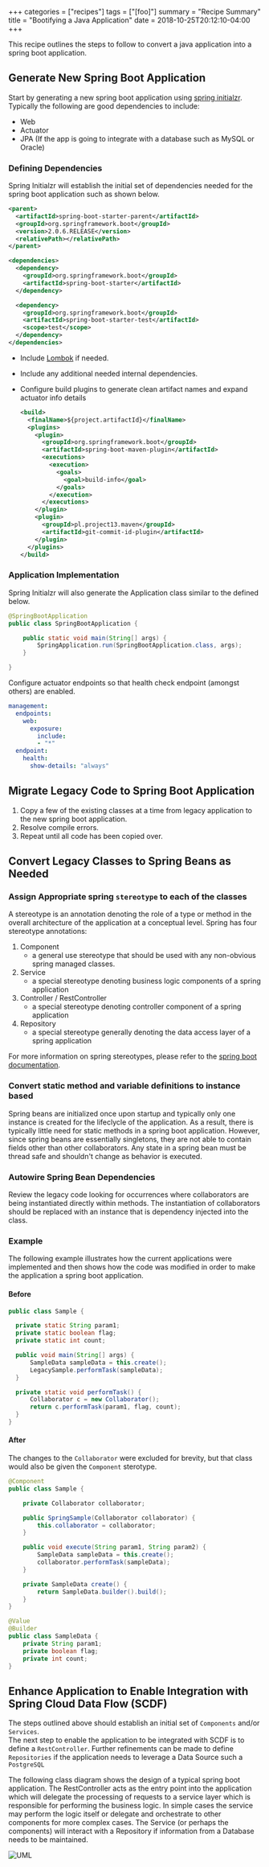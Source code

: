 +++
categories = ["recipes"]
tags = ["[foo]"]
summary = "Recipe Summary"
title = "Bootifying a Java Application"
date = 2018-10-25T20:12:10-04:00
+++

This recipe outlines the steps to follow to convert a java application into a spring boot application.

## Generate New Spring Boot Application

Start by generating a new spring boot application using [spring initialzr](https://start.spring.io/).  
Typically the following are good dependencies to include:

- Web
- Actuator
- JPA (If the app is going to integrate with a database such as MySQL or Oracle)

### Defining Dependencies

Spring Initialzr will establish the initial set of dependencies needed for the spring boot application such as shown below.

```xml
<parent>
  <artifactId>spring-boot-starter-parent</artifactId>
  <groupId>org.springframework.boot</groupId>
  <version>2.0.6.RELEASE</version>
  <relativePath></relativePath>
</parent>

<dependencies>
  <dependency>
    <groupId>org.springframework.boot</groupId>
    <artifactId>spring-boot-starter</artifactId>
  </dependency>

  <dependency>
    <groupId>org.springframework.boot</groupId>
    <artifactId>spring-boot-starter-test</artifactId>
    <scope>test</scope>
  </dependency>
</dependencies>
```

+ Include [Lombok](/recipes/lombok) if needed.
+ Include any additional needed internal dependencies.
+ Configure build plugins to generate clean artifact names and expand actuator info details

    ```xml
    <build>
      <finalName>${project.artifactId}</finalName>
      <plugins>
        <plugin>
          <groupId>org.springframework.boot</groupId>
          <artifactId>spring-boot-maven-plugin</artifactId>
          <executions>
            <execution>
              <goals>
                <goal>build-info</goal>
              </goals>
            </execution>
          </executions>
        </plugin>
        <plugin>
          <groupId>pl.project13.maven</groupId>
          <artifactId>git-commit-id-plugin</artifactId>
        </plugin>
      </plugins>
    </build>
    ```

### Application Implementation

Spring Initialzr will also generate the Application class similar to the defined below.

```java
@SpringBootApplication
public class SpringBootApplication {

	public static void main(String[] args) {
		SpringApplication.run(SpringBootApplication.class, args);
	}

}
```

Configure actuator endpoints so that health check endpoint (amongst others) are enabled.

```yml
management:
  endpoints:
    web:
      exposure:
        include:
        - "*"
  endpoint:
    health:
      show-details: "always"
```

## Migrate Legacy Code to Spring Boot Application

1. Copy a few of the existing classes at a time from legacy application to the new spring boot application.
1. Resolve compile errors.
1. Repeat until all code has been copied over.

## Convert Legacy Classes to Spring Beans as Needed

### Assign Appropriate spring `stereotype` to each of the classes

A stereotype is an annotation denoting the role of a type or method in the overall architecture of the application at
a conceptual level. Spring has four stereotype annotations:

1. Component
    * a general use stereotype that should be used with any non-obvious spring managed classes.
1. Service
    * a special stereotype denoting business logic components of a spring application
1. Controller / RestController
    * a special stereotype denoting controller component of a spring application
1. Repository
    * a special stereotype generally denoting the data access layer of a spring application

For more information on spring stereotypes, please refer to the [spring boot documentation](https://docs.spring.io/spring-framework/docs/current/javadoc-api/org/springframework/stereotype/package-summary.html).

### Convert static method and variable definitions to instance based

Spring beans are initialized once upon startup and typically only one instance is created for the lifeclycle of the application. As a result, there is typically little need for static methods in a spring boot application.  However, since spring beans are essentially singletons, they are not able to contain fields other than other collaborators.  Any state in a spring bean must be thread safe and shouldn't change as behavior is executed.

### Autowire Spring Bean Dependencies

Review the legacy code looking for occurrences where collaborators are being instantiated directly within methods.  The instantiation of collaborators should be replaced with an instance that is dependency injected into the class.

### Example

The following example illustrates how the current applications were implemented and then shows how the code was modified in order to make the application a spring boot application.

#### Before

```java
public class Sample {

  private static String param1;
  private static boolean flag;
  private static int count;

  public void main(String[] args) {
      SampleData sampleData = this.create();
      LegacySample.performTask(sampleData);
  }

  private static void performTask() {
      Collaborator c = new Collaborator();
      return c.performTask(param1, flag, count);
  }
}
```

#### After

The changes to the `Collaborator` were excluded for brevity, but that class would also be given the `Component` sterotype.

```java
@Component
public class Sample {

    private Collaborator collaborator;

    public SpringSample(Collaborator collaborator) {
        this.collaborator = collaborator;
    }

    public void execute(String param1, String param2) {
        SampleData sampleData = this.create();
        collaborator.performTask(sampleData);
    }

    private SampleData create() {
        return SampleData.builder().build();
    }
}

@Value
@Builder
public class SampleData {
    private String param1;
    private boolean flag;
    private int count;
}
```

## Enhance Application to Enable Integration with Spring Cloud Data Flow (SCDF)

The steps outlined above should establish an initial set of `Components` and/or `Services`.  
The next step to enable the application to be integrated with SCDF is to define a `RestController`.
Further refinements can be made to define `Repositories` if the application needs to leverage a Data Source such a `PostgreSQL`

The following class diagram shows the design of a typical spring boot application.  The RestController acts as the entry point into the application which will delegate the processing of requests to a service layer which is responsible for performing the business logic. In simple cases the service may perform the logic itself or delegate and orchestrate to other components for more complex cases.  The Service (or perhaps the components) will interact with a Repository if information from a Database needs to be maintained.  

![UML](/images/StdSBDesign.png)
